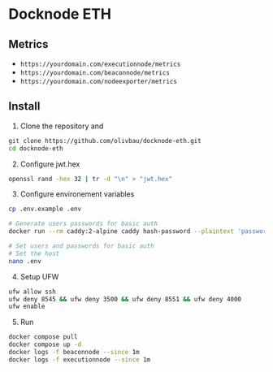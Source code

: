 # Docknode ETH

## Metrics

* `https://yourdomain.com/executionnode/metrics`
* `https://yourdomain.com/beaconnode/metrics`
* `https://yourdomain.com/nodeexporter/metrics`

## Install 

1. Clone the repository and
```bash
git clone https://github.com/olivbau/docknode-eth.git
cd docknode-eth
```

2. Configure jwt.hex
```bash
openssl rand -hex 32 | tr -d "\n" > "jwt.hex"
```

3. Configure environement variables
```bash
cp .env.example .env

# Generate users passwords for basic auth
docker run --rm caddy:2-alpine caddy hash-password --plaintext 'password'

# Set users and passwords for basic auth
# Set the host
nano .env
```

4. Setup UFW
```bash
ufw allow ssh
ufw deny 8545 && ufw deny 3500 && ufw deny 8551 && ufw deny 4000
ufw enable
```

5. Run
```bash
docker compose pull
docker compose up -d
docker logs -f beaconnode --since 1m
docker logs -f executionnode --since 1m
```